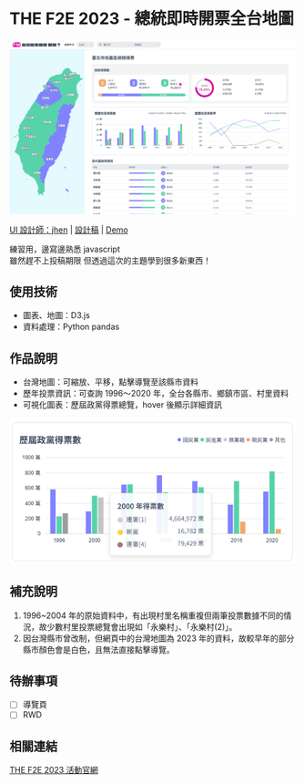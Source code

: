 # THE F2E 2023 - 總統即時開票全台地圖
![readme_cover](./images/readme_cover.PNG)

[UI 設計師：jhen](https://2023.thef2e.com/users/12061579704041679194?week=2) | [設計稿](https://www.figma.com/file/WlsKcXrmUd0lL4f8p3d122/2023-The-F2E-%E7%B8%BD%E7%B5%B1?type=design&node-id=4818-2&mode=design&t=xuqOXefpZWHck5Dm-0) | [Demo](https://imshanna.github.io/F2E_2023_Mission2/)

練習用，邊寫邊熟悉 javascript  
雖然趕不上投稿期限 但透過這次的主題學到很多新東西！  

## 使用技術
- 圖表、地圖：D3.js
- 資料處理：Python pandas

## 作品說明
- 台灣地圖：可縮放、平移，點擊導覽至該縣市資料
- 歷年投票資訊：可查詢 1996～2020 年，全台各縣市、鄉鎮市區、村里資料
- 可視化圖表：歷屆政黨得票總覽，hover 後顯示詳細資訊  

![readme_cover](./images/readme_1.PNG)

## 補充說明
1. 1996~2004 年的原始資料中，有出現村里名稱重複但兩筆投票數據不同的情況，故少數村里投票總覽會出現如「永樂村」、「永樂村(2)」。
2. 因台灣縣市曾改制，但網頁中的台灣地圖為 2023 年的資料，故較早年的部分縣市顏色會是白色，且無法直接點擊導覽。
    
## 待辦事項
 - [ ] 導覽頁
 - [ ] RWD

## 相關連結
[THE F2E 2023 活動官網](https://2023.thef2e.com/)